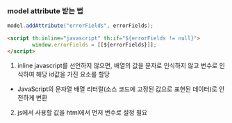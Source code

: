 ### model attribute 받는 법
```java
model.addAttribute("errorFields", errorFields);
```

```html
<script th:inline="javascript" th:if="${errorFields != null}">
        window.errorFields = [[${errorFields}]];
</script>
```
1. inline javascript를 선언하지 않으면, 배열의 값을 문자로 인식하지 않고 변수로 인식하여 해당 id값을 가진 요소를 할당
  * JavaScript의 문자열 배열 리터럴(소스 코드에 고정된 값으로 표현된 데이터)로 안전하게 변환
2. js에서 사용할 값을 html에서 먼저 변수로 설정 필요
